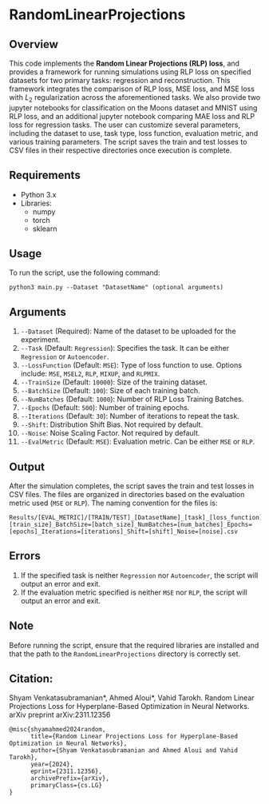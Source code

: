 # RandomLinearProjections

## Overview

This code implements the **Random Linear Projections (RLP) loss**, and provides a framework for running simulations using RLP loss on specified datasets for two primary tasks: regression and reconstruction. This framework integrates the comparison of RLP loss, MSE loss, and MSE loss with $L_2$ regularization across the aforementioned tasks. We also provide two jupyter notebooks for classification on the Moons dataset and MNIST using RLP loss, and an additional jupyter notebook comparing MAE loss and RLP loss for regression tasks. The user can customize several parameters, including the dataset to use, task type, loss function, evaluation metric, and various training parameters. The script saves the train and test losses to CSV files in their respective directories once execution is complete.

## Requirements

- Python 3.x
- Libraries:
  - numpy
  - torch
  - sklearn


## Usage

To run the script, use the following command:

```
python3 main.py --Dataset "DatasetName" (optional arguments)
```

## Arguments

1. `--Dataset` (Required): Name of the dataset to be uploaded for the experiment.
2. `--Task` (Default: `Regression`): Specifies the task. It can be either `Regression` or `Autoencoder`.
3. `--LossFunction` (Default: `MSE`): Type of loss function to use. Options include: `MSE`, `MSEL2`, `RLP`, `MIXUP`, and `RLPMIX`.
4. `--TrainSize` (Default: `10000`): Size of the training dataset.
5. `--BatchSize` (Default: `100`): Size of each training batch.
6. `--NumBatches` (Default: `1000`): Number of RLP Loss Training Batches.
7. `--Epochs` (Default: `500`): Number of training epochs.
8. `--Iterations` (Default: `30`): Number of iterations to repeat the task.
9. `--Shift`: Distribution Shift Bias. Not required by default.
10. `--Noise`: Noise Scaling Factor. Not required by default.
11. `--EvalMetric` (Default: `MSE`): Evaluation metric. Can be either `MSE` or `RLP`.

## Output

After the simulation completes, the script saves the train and test losses in CSV files. The files are organized in directories based on the evaluation metric used (`MSE` or `RLP`). The naming convention for the files is:

```
Results/[EVAL_METRIC]/[TRAIN/TEST]_[DatasetName]_[task]_[loss_function]_TrainSize=[train_size]_BatchSize=[batch_size]_NumBatches=[num_batches]_Epochs=[epochs]_Iterations=[iterations]_Shift=[shift]_Noise=[noise].csv
```

## Errors

1. If the specified task is neither `Regression` nor `Autoencoder`, the script will output an error and exit.
2. If the evaluation metric specified is neither `MSE` nor `RLP`, the script will output an error and exit.

## Note

Before running the script, ensure that the required libraries are installed and that the path to the `RandomLinearProjections` directory is correctly set.

## Citation: 

Shyam Venkatasubramanian*, Ahmed Aloui*, Vahid Tarokh. Random Linear Projections Loss for Hyperplane-Based Optimization in Neural Networks. arXiv preprint arXiv:2311.12356

```
@misc{shyamahmed2024random,
      title={Random Linear Projections Loss for Hyperplane-Based Optimization in Neural Networks}, 
      author={Shyam Venkatasubramanian and Ahmed Aloui and Vahid Tarokh},
      year={2024},
      eprint={2311.12356},
      archivePrefix={arXiv},
      primaryClass={cs.LG}
}
```

